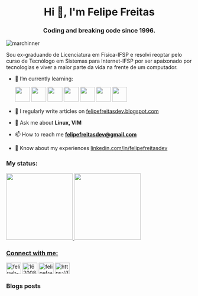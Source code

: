 <h1 align="center">Hi 👋, I'm Felipe Freitas</h1>
<h3 align="center">Coding and breaking code since 1996.</h3>

<p align="left"> <img src="https://komarev.com/ghpvc/?username=marchinner&label=Profile%20views&color=0e75b6&style=flat" alt="marchinner" /> </p>

Sou ex-graduando de Licenciatura em Física-IFSP e resolvi reoptar pelo curso de Tecnólogo em Sistemas para Internet-IFSP por ser apaixonado por tecnologias e viver a maior parte da vida na frente de um computador.

- 🌱 I’m currently learning:

   <img src="https://cdn.jsdelivr.net/gh/devicons/devicon/icons/git/git-original.svg" width="40" height="40"/> <img src="https://cdn.jsdelivr.net/gh/devicons/devicon/icons/c/c-original.svg" width="40" height="40"/> <img src="https://cdn.jsdelivr.net/gh/devicons/devicon/icons/cplusplus/cplusplus-original.svg" width="40" height="40"/>  <img src="https://cdn.jsdelivr.net/gh/devicons/devicon/icons/java/java-original.svg" width="40" height="40"/> <img src="https://cdn.jsdelivr.net/gh/devicons/devicon/icons/javascript/javascript-original.svg" width="40" height="40"/> <img src="https://cdn.jsdelivr.net/gh/devicons/devicon/icons/html5/html5-original.svg" width="40" height="40"/> <img src="https://cdn.jsdelivr.net/gh/devicons/devicon/icons/css3/css3-original.svg" width="40" height="40"/>

- 📝 I regularly write articles on [felipefreitasdev.blogspot.com](https://felipefreitasdev.blogspot.com)

- 💬 Ask me about **Linux, VIM**

- 📫 How to reach me **felipefreitasdev@gmail.com**

- 📄 Know about my experiences [linkedin.com/in/felipefreitasdev](linkedin.com/in/felipefreitasdev)


### My status:
<div>
<a href="https://github.com/Marchinner">
<img height="180em" src="https://github-readme-stats.vercel.app/api/top-langs/?username=Marchinner&layout=compact&langs_count=7&theme=dracula"/>
<img height="180em" src="https://github-readme-stats.vercel.app/api?username=Marchinner&show_icons=true&theme=dracula&include_all_commits=true&count_private=true"/>
</div>

<h3 align="left">Connect with me:</h3>
<p align="left">
<a href="https://linkedin.com/in/felipeb-freitas" target="blank"><img align="center" src="https://raw.githubusercontent.com/rahuldkjain/github-profile-readme-generator/master/src/images/icons/Social/linked-in-alt.svg" alt="felipeb-freitas" height="30" width="40" /></a>
<a href="https://stackoverflow.com/users/16200899" target="blank"><img align="center" src="https://raw.githubusercontent.com/rahuldkjain/github-profile-readme-generator/master/src/images/icons/Social/stack-overflow.svg" alt="16200899" height="30" width="40" /></a>
<a href="https://instagram.com/felipefreitas.dev" target="blank"><img align="center" src="https://raw.githubusercontent.com/rahuldkjain/github-profile-readme-generator/master/src/images/icons/Social/instagram.svg" alt="felipefreitas.dev" height="30" width="40" /></a>
<a href="/https://felipefreitasdev.blogspot.com/feeds/posts/default?alt=rss" target="blank"><img align="center" src="https://raw.githubusercontent.com/rahuldkjain/github-profile-readme-generator/master/src/images/icons/Social/rss.svg" alt="https://felipefreitasdev.blogspot.com/feeds/posts/default?alt=rss" height="30" width="40" /></a>
</p>
  
### Blogs posts
<!-- BLOG-POST-LIST:START -->
<!-- BLOG-POST-LIST:END -->
